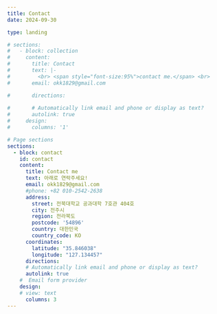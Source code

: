 ```yaml
---
title: Contact
date: 2024-09-30

type: landing

# sections:
#   - block: collection
#     content:
#       title: Contact
#       text: |-
#         <br> <span style="font-size:95%">contact me.</span> <br>
#       email: okk1829@gmail.com

#       directions: 
    
#       # Automatically link email and phone or display as text?
#       autolink: true
#     design:
#       columns: '1'

# Page sections
sections:
  - block: contact
    id: contact
    content:
      title: Contact me
      text: 아래로 연락주세요!
      email: okk1829@gmail.com
      #phone: +82 010-2542-2638
      address:
        street: 전북대학교 공과대학 7호관 404호
        city: 전주시
        region: 전라북도
        postcode: '54896'
        country: 대한민국
        country_code: KO
      coordinates:
        latitude: "35.846038"
        longitude: "127.134457"
      directions:
      # Automatically link email and phone or display as text?
      autolink: true
    #  Email form provider
    design:
    # view: text
      columns: 3
---
```

